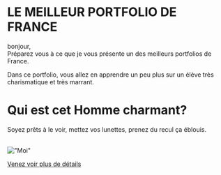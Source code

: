 # LE MEILLEUR PORTFOLIO DE FRANCE 
bonjour,
<br>Préparez vous à ce que je vous présente un des meilleurs portfolios de France.

Dans ce portfolio, vous allez en apprendre un peu plus sur un élève très charismatique et très marrant.

# Qui est cet Homme charmant?

 Soyez prêts à le voir, mettez vos lunettes, prenez du recul ça éblouis.
 

<br>!["Moi"](./asset/profile.jpg)

[Venez voir plus de détails](https://abdulrahman92c.github.io/Projet_portfolio/)